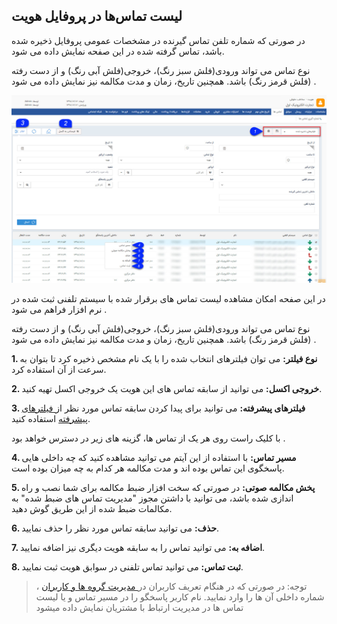 ﻿##   لیست تماس‌ها در پروفایل هویت 



در صورتی که شماره تلفن تماس گیرنده در مشخصات عمومی پروفایل ذخیره شده باشد، تماس گرفته شده در این صفحه نمایش داده می شود.

نوع تماس می تواند ورودی(فلش سبز رنگ)، خروجی(فلش آبی رنگ) و از دست رفته (فلش قرمز رنگ) باشد. همچنین تاریخ، زمان و مدت مکالمه نیز نمایش داده می شود .

![](Calls.jpg)

در این صفحه امکان مشاهده لیست تماس های برقرار شده با سیستم تلفنی ثبت شده در نرم افزار فراهم می شود .

نوع تماس می تواند ورودی(فلش سبز رنگ)، خروجی(فلش آبی رنگ) و از دست رفته (فلش قرمز رنگ) باشد. همچنین تاریخ، زمان و مدت مکالمه نیز نمایش داده می شود .

**1. نوع فیلتر:** می توان فیلترهای انتخاب شده را با یک نام مشخص ذخیره کرد تا بتوان به سرعت از آن استفاده کرد.

**2. خروجی اکسل:** می توانید از سابقه تماس های این هویت یک خروجی اکسل تهیه کنید.

**3. فیلترهای پیشرفته:** می توانید برای پیدا کردن سابقه تماس مورد نظر از[ فیلترهای پیشرفته](https://github.com/1stco/PayamGostarDocs/blob/master/help%202.5.4/Customer-relationship-management/Advanced-filter/Advanced-filter.md) استفاده کنید.

 با کلیک راست روی هر یک از تماس ها، گزینه های زیر در دسترس خواهد بود .

**4. مسیر تماس:**  با استفاده از این آیتم می توانید مشاهده کنید که چه داخلی هایی پاسخگوی این تماس بوده اند و مدت مکالمه هر کدام به چه میزان بوده است.

**5. پخش مکالمه صوتی:** در صورتی که سخت افزار ضبط مکالمه برای شما نصب و راه اندازی شده باشد، می توانید با داشتن مجوز "مدیریت تماس های ضبط شده" به مکالمات ضبط شده از این طریق گوش دهید.

**6. حذف:** می توانید سابقه تماس مورد نظر را حذف نمایید.

**7. اضافه به:**  می توانید تماس را به سابقه هویت دیگری نیز اضافه نمایید.

**8. ثبت تماس:**  می توانید تماس تلفنی در سوابق هویت ثبت نمایید.

> توجه: در صورتی که در هنگام تعریف کاربران در[ مدیریت گروه ها و کاربران](https://github.com/1stco/PayamGostarDocs/blob/master/help%202.5.4/Settings/Manage-groups-and-users/Manage-groups-and-users.md) ، شماره داخلی آن ها را وارد نمایید. نام کاربر پاسخگو را در مسیر تماس و یا لیست تماس ها در مدیریت ارتباط با مشتریان نمایش داده میشود
